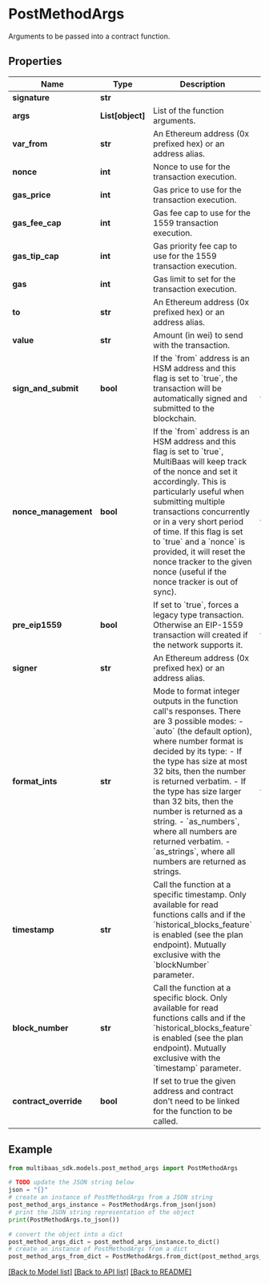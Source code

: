 # PostMethodArgs

Arguments to be passed into a contract function.

## Properties

Name | Type | Description | Notes
------------ | ------------- | ------------- | -------------
**signature** | **str** |  | [optional] 
**args** | **List[object]** | List of the function arguments. | [optional] 
**var_from** | **str** | An Ethereum address (0x prefixed hex) or an address alias. | [optional] 
**nonce** | **int** | Nonce to use for the transaction execution. | [optional] 
**gas_price** | **int** | Gas price to use for the transaction execution. | [optional] 
**gas_fee_cap** | **int** | Gas fee cap to use for the 1559 transaction execution. | [optional] 
**gas_tip_cap** | **int** | Gas priority fee cap to use for the 1559 transaction execution. | [optional] 
**gas** | **int** | Gas limit to set for the transaction execution. | [optional] 
**to** | **str** | An Ethereum address (0x prefixed hex) or an address alias. | [optional] 
**value** | **str** | Amount (in wei) to send with the transaction. | [optional] 
**sign_and_submit** | **bool** | If the &#x60;from&#x60; address is an HSM address and this flag is set to &#x60;true&#x60;, the transaction will be automatically signed and submitted to the blockchain. | [optional] [default to False]
**nonce_management** | **bool** | If the &#x60;from&#x60; address is an HSM address and this flag is set to &#x60;true&#x60;, MultiBaas will keep track of the nonce and set it accordingly. This is particularly useful when submitting multiple transactions concurrently or in a very short period of time. If this flag is set to &#x60;true&#x60; and a &#x60;nonce&#x60; is provided, it will reset the nonce tracker to the given nonce (useful if the nonce tracker is out of sync). | [optional] [default to False]
**pre_eip1559** | **bool** | If set to &#x60;true&#x60;, forces a legacy type transaction. Otherwise an EIP-1559 transaction will created if the network supports it. | [optional] [default to False]
**signer** | **str** | An Ethereum address (0x prefixed hex) or an address alias. | [optional] 
**format_ints** | **str** | Mode to format integer outputs in the function call&#39;s responses. There are 3 possible modes:   - &#x60;auto&#x60; (the default option), where number format is decided by its type:     - If the type has size at most 32 bits, then the number is returned verbatim.     - If the type has size larger than 32 bits, then the number is returned as a string.   - &#x60;as_numbers&#x60;, where all numbers are returned verbatim.   - &#x60;as_strings&#x60;, where all numbers are returned as strings.  | [optional] [default to 'auto']
**timestamp** | **str** | Call the function at a specific timestamp. Only available for read functions calls and if the &#x60;historical_blocks_feature&#x60; is enabled (see the plan endpoint). Mutually exclusive with the &#x60;blockNumber&#x60; parameter. | [optional] 
**block_number** | **str** | Call the function at a specific block. Only available for read functions calls and if the &#x60;historical_blocks_feature&#x60; is enabled (see the plan endpoint). Mutually exclusive with the &#x60;timestamp&#x60; parameter. | [optional] 
**contract_override** | **bool** | If set to true the given address and contract don&#39;t need to be linked for the function to be called. | [optional] 

## Example

```python
from multibaas_sdk.models.post_method_args import PostMethodArgs

# TODO update the JSON string below
json = "{}"
# create an instance of PostMethodArgs from a JSON string
post_method_args_instance = PostMethodArgs.from_json(json)
# print the JSON string representation of the object
print(PostMethodArgs.to_json())

# convert the object into a dict
post_method_args_dict = post_method_args_instance.to_dict()
# create an instance of PostMethodArgs from a dict
post_method_args_from_dict = PostMethodArgs.from_dict(post_method_args_dict)
```
[[Back to Model list]](../README.md#documentation-for-models) [[Back to API list]](../README.md#documentation-for-api-endpoints) [[Back to README]](../README.md)



